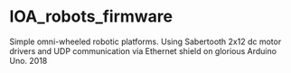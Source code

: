 # IOA_robots_firmware

Simple omni-wheeled robotic platforms. Using Sabertooth 2x12 dc motor drivers and UDP communication via Ethernet shield on glorious Arduino Uno. 2018
